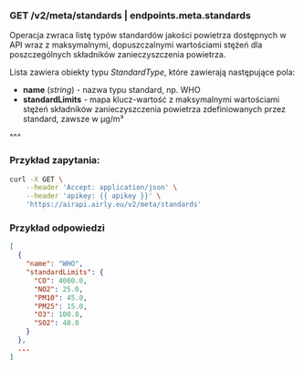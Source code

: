 ### GET /v2/meta/standards | endpoints.meta.standards

Operacja zwraca listę typów standardów jakości powietrza dostępnych w API wraz z maksymalnymi, dopuszczalnymi wartościami stężeń dla poszczególnych składników zanieczyszczenia powietrza.

Lista zawiera obiekty typu _StandardType_, które zawierają następujące pola:
- **name** (_string_) - nazwa typu standard, np. WHO
- **standardLimits** - mapa klucz-wartość z maksymalnymi wartościami stężeń składników zanieczyszczenia powietrza zdefiniowanych przez standard, zawsze w µg/m³

^^^

### Przykład zapytania:

```bash
curl -X GET \
    --header 'Accept: application/json' \
    --header 'apikey: {{ apikey }}' \
    'https://airapi.airly.eu/v2/meta/standards'
```

### Przykład odpowiedzi

```json
[
  {
    "name": "WHO",
    "standardLimits": {
      "CO": 4000.0,
      "NO2": 25.0,
      "PM10": 45.0,
      "PM25": 15.0,
      "O3": 100.0,
      "SO2": 40.0
    }
  },
  ...
]
```
